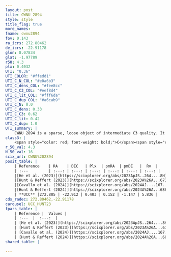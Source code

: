 ```yaml
---
layout: post
title: CWNU 2894
style: style
title_flag: true
more_names: 
fname: cwnu2894
fov: 0.143
ra_icrs: 272.80462
de_icrs: -22.91178
glon: 8.07834
glat: -1.97789
r50: 4.3
plx: 0.4032
UTI: "0.36"
UTI_COLOR: "#ffedd1"
UTI_C_N_COL: "#e0a6b3"
UTI_C_dens_COL: "#fee8cc"
UTI_C_C3_COL: "#eef8d4"
UTI_C_lit_COL: "#fff6da"
UTI_C_dup_COL: "#a6cab9"
UTI_C_N: 0.0
UTI_C_dens: 0.33
UTI_C_C3: 0.62
UTI_C_lit: 0.42
UTI_C_dup: 1.0
UTI_summary: |
    CWNU 2894 is a sparse, loose object of intermediate C3 quality. It was recently reported in the literature.<br><br><span style="color: #99180f; font-weight: bold;">Warning: </span>contains less than 25 stars with <i>P>0.5</i> estimated.
class3: |
    <span style="color: red; font-weight: bold;">C</span><span style="color: green; font-weight: bold;">A</span>
r_50_val: 4.3
N_50_val: 16
scix_url: CWNU%202894
posit_table: |
    | Reference    | RA    | DEC   | Plx  | pmRA  | pmDE   |  Rv  |
    | :---         | :---: | :---: | :---: | :---: | :---: | :---: |
    |[He et al. (2023)](https://scixplorer.org/abs/2023ApJS..264....8H) | 272.804 | -22.91 | 0.403 | 0.163 | -1.164 | 5.84 |
    |[Hunt & Reffert (2023)](https://scixplorer.org/abs/2023A%26A...673A.114H) | 272.793 | -22.915 | 0.399 | 0.16 | -1.13 | 5.846 |
    |[Cavallo et al. (2024)](https://scixplorer.org/abs/2024AJ....167...12C) | 272.797 | -22.904 | 0.399 | -- | -- | -- |
    |[Hunt & Reffert (2024)](https://scixplorer.org/abs/2024A%26A...686A..42H) | 272.793 | -22.915 | 0.399 | 0.16 | -1.13 | 5.846 |
    | **UCC** |272.805 | -22.912 | 0.403 | 0.152 | -1.147 | 5.836 | 
cds_radec: 272.80462,-22.91178
carousel: UCC_HUNT23
fpars_table: |
    | Reference |  Values |
    | :---  |  :---:  |
    | [He et al. (2023)](https://scixplorer.org/abs/2023ApJS..264....8H) | `A0=3.7, m-M=11.75, logAge=7.9` |
    | [Hunt & Reffert (2023)](https://scixplorer.org/abs/2023A%26A...673A.114H) | `AV50=2.735, diffAV50=2.098, MOD50=11.784, logAge50=8.109` |
    | [Cavallo et al. (2024)](https://scixplorer.org/abs/2024AJ....167...12C) | `AV50=3.33, dMod50=11.92, logAge50=8.39, [Fe/H]50=-0.1` |
    | [Hunt & Reffert (2024)](https://scixplorer.org/abs/2024A%26A...686A..42H) | `MassJ=284.441` |
shared_table: |
    
---
```


